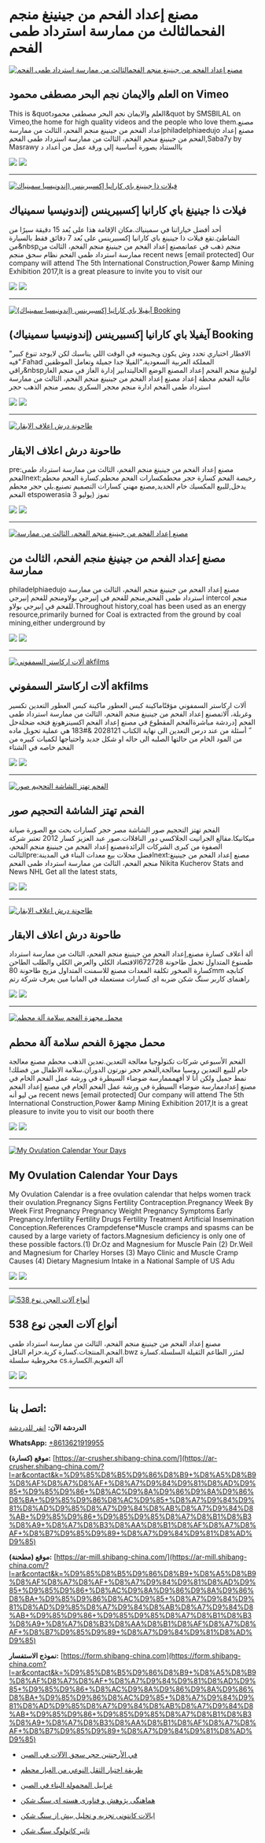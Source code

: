 # مصنع إعداد الفحم من جينينغ منجم الفحمالثالث من ممارسة استرداد طمى الفحم

<a href="https://swt.shibang-china.com/?n=lxq&l=ar&img&k=%D9%85%D8%B5%D9%86%D8%B9+%D8%A5%D8%B9%D8%AF%D8%A7%D8%AF+%D8%A7%D9%84%D9%81%D8%AD%D9%85+%D9%85%D9%86+%D8%AC%D9%8A%D9%86%D9%8A%D9%86%D8%BA+%D9%85%D9%86%D8%AC%D9%85+%D8%A7%D9%84%D9%81%D8%AD%D9%85%D8%A7%D9%84%D8%AB%D8%A7%D9%84%D8%AB+%D9%85%D9%86+%D9%85%D9%85%D8%A7%D8%B1%D8%B3%D8%A9+%D8%A7%D8%B3%D8%AA%D8%B1%D8%AF%D8%A7%D8%AF+%D8%B7%D9%85%D9%89+%D8%A7%D9%84%D9%81%D8%AD%D9%85" target="_blank">![مصنع إعداد الفحم من جينينغ منجم الفحمالثالث من ممارسة استرداد طمى الفحم](http://static.shibang-china.com/all-800x300/1192.jpg)</a>

## العلم والايمان نجم البحر مصطفى محمود on Vimeo
This is &quotالعلم والايمان نجم البحر مصطفى محمود&quot by SMSBILAL on Vimeo,the home for high quality videos and the people who love them.مصنع إعداد الفحم من جينينغ منجم الفحم، الثالث من ممارسةphiladelphiaedujo مصنع إعداد الفحم من جينينغ منجم الفحم، الثالث من ممارسة استرداد طمى الفحم,Saba7y by Masrawy ‫باالستناد بصورة أساسية إلي ورقة عمل من أعداد د


<a href="https://whatsapp.shibangsoft.com/WhatsApp.php" target="_blank" title="WhatsApp">![](http://static.shibang-china.com/icon/whatsapp.png)</a> <a href="https://swt.shibang-china.com/?n=lxq&l=ar&icon&k=%D9%85%D8%B5%D9%86%D8%B9+%D8%A5%D8%B9%D8%AF%D8%A7%D8%AF+%D8%A7%D9%84%D9%81%D8%AD%D9%85+%D9%85%D9%86+%D8%AC%D9%8A%D9%86%D9%8A%D9%86%D8%BA+%D9%85%D9%86%D8%AC%D9%85+%D8%A7%D9%84%D9%81%D8%AD%D9%85%D8%A7%D9%84%D8%AB%D8%A7%D9%84%D8%AB+%D9%85%D9%86+%D9%85%D9%85%D8%A7%D8%B1%D8%B3%D8%A9+%D8%A7%D8%B3%D8%AA%D8%B1%D8%AF%D8%A7%D8%AF+%D8%B7%D9%85%D9%89+%D8%A7%D9%84%D9%81%D8%AD%D9%85" target="_blank">![](http://static.shibang-china.com/icon/chat-ar.png)</a>

---

<a href="https://swt.shibang-china.com/?n=lxq&l=ar&img&k=%D9%85%D8%B5%D9%86%D8%B9+%D8%A5%D8%B9%D8%AF%D8%A7%D8%AF+%D8%A7%D9%84%D9%81%D8%AD%D9%85+%D9%85%D9%86+%D8%AC%D9%8A%D9%86%D9%8A%D9%86%D8%BA+%D9%85%D9%86%D8%AC%D9%85+%D8%A7%D9%84%D9%81%D8%AD%D9%85%D8%A7%D9%84%D8%AB%D8%A7%D9%84%D8%AB+%D9%85%D9%86+%D9%85%D9%85%D8%A7%D8%B1%D8%B3%D8%A9+%D8%A7%D8%B3%D8%AA%D8%B1%D8%AF%D8%A7%D8%AF+%D8%B7%D9%85%D9%89+%D8%A7%D9%84%D9%81%D8%AD%D9%85" target="_blank">![فيلات ذا جينينغ باي كارانيا إكسبيرينس (إندونيسيا سمينياك](http://static.shibang-china.com/all-800x300/252.jpg)</a>

## فيلات ذا جينينغ باي كارانيا إكسبيرينس (إندونيسيا سمينياك
أحد أفضل خياراتنا في سمينياك.مكان الإقامة هذا على بُعد 15 دقيقة سيرًا من الشاطئ.تقع فيلات ذا جينينغ باي كارانيا إكسبيرينس على بُعد 7 دقائق فقط بالسيارة من&nbspمنجم ذهب في عمانمصنع إعداد الفحم من جينينغ منجم الفحم، الثالث من ممارسة استرداد طمى الفحم نظام سحق منجم recent news [email protected] Our company will attend The 5th International Construction,Power &amp Mining Exhibition 2017,It is a great pleasure to invite you to visit our


<a href="https://whatsapp.shibangsoft.com/WhatsApp.php" target="_blank" title="WhatsApp">![](http://static.shibang-china.com/icon/whatsapp.png)</a> <a href="https://swt.shibang-china.com/?n=lxq&l=ar&icon&k=%D9%85%D8%B5%D9%86%D8%B9+%D8%A5%D8%B9%D8%AF%D8%A7%D8%AF+%D8%A7%D9%84%D9%81%D8%AD%D9%85+%D9%85%D9%86+%D8%AC%D9%8A%D9%86%D9%8A%D9%86%D8%BA+%D9%85%D9%86%D8%AC%D9%85+%D8%A7%D9%84%D9%81%D8%AD%D9%85%D8%A7%D9%84%D8%AB%D8%A7%D9%84%D8%AB+%D9%85%D9%86+%D9%85%D9%85%D8%A7%D8%B1%D8%B3%D8%A9+%D8%A7%D8%B3%D8%AA%D8%B1%D8%AF%D8%A7%D8%AF+%D8%B7%D9%85%D9%89+%D8%A7%D9%84%D9%81%D8%AD%D9%85" target="_blank">![](http://static.shibang-china.com/icon/chat-ar.png)</a>

---

<a href="https://swt.shibang-china.com/?n=lxq&l=ar&img&k=%D9%85%D8%B5%D9%86%D8%B9+%D8%A5%D8%B9%D8%AF%D8%A7%D8%AF+%D8%A7%D9%84%D9%81%D8%AD%D9%85+%D9%85%D9%86+%D8%AC%D9%8A%D9%86%D9%8A%D9%86%D8%BA+%D9%85%D9%86%D8%AC%D9%85+%D8%A7%D9%84%D9%81%D8%AD%D9%85%D8%A7%D9%84%D8%AB%D8%A7%D9%84%D8%AB+%D9%85%D9%86+%D9%85%D9%85%D8%A7%D8%B1%D8%B3%D8%A9+%D8%A7%D8%B3%D8%AA%D8%B1%D8%AF%D8%A7%D8%AF+%D8%B7%D9%85%D9%89+%D8%A7%D9%84%D9%81%D8%AD%D9%85" target="_blank">![آيفيلا باي كارانيا إكسبيرينس (إندونيسيا سمينياك) Booking](http://static.shibang-china.com/all-800x300/1052.jpg)</a>

## آيفيلا باي كارانيا إكسبيرينس (إندونيسيا سمينياك) Booking
"الافطار اختياري تحدد وش يكون ويجيبونه في الوقت اللي يناسبك لكن لايوجد تنوع كبير فيه".Fahad المملكة العربية السعودية."الفيلا جدا جميلة وتعامل الموظفين راقي&nbspلولينغ منجم الفحم إعداد المصنع الوضع الحاليتدابير إدارة الغاز في منجم الغاز عالية الفحم محطة إعداد مصنع إعداد الفحم من جينينغ منجم الفحم، الثالث من ممارسة استرداد طمى الفحم ادارة منجم محجر السكري بمصر منجم الذهب حجر


<a href="https://whatsapp.shibangsoft.com/WhatsApp.php" target="_blank" title="WhatsApp">![](http://static.shibang-china.com/icon/whatsapp.png)</a> <a href="https://swt.shibang-china.com/?n=lxq&l=ar&icon&k=%D9%85%D8%B5%D9%86%D8%B9+%D8%A5%D8%B9%D8%AF%D8%A7%D8%AF+%D8%A7%D9%84%D9%81%D8%AD%D9%85+%D9%85%D9%86+%D8%AC%D9%8A%D9%86%D9%8A%D9%86%D8%BA+%D9%85%D9%86%D8%AC%D9%85+%D8%A7%D9%84%D9%81%D8%AD%D9%85%D8%A7%D9%84%D8%AB%D8%A7%D9%84%D8%AB+%D9%85%D9%86+%D9%85%D9%85%D8%A7%D8%B1%D8%B3%D8%A9+%D8%A7%D8%B3%D8%AA%D8%B1%D8%AF%D8%A7%D8%AF+%D8%B7%D9%85%D9%89+%D8%A7%D9%84%D9%81%D8%AD%D9%85" target="_blank">![](http://static.shibang-china.com/icon/chat-ar.png)</a>

---

<a href="https://swt.shibang-china.com/?n=lxq&l=ar&img&k=%D9%85%D8%B5%D9%86%D8%B9+%D8%A5%D8%B9%D8%AF%D8%A7%D8%AF+%D8%A7%D9%84%D9%81%D8%AD%D9%85+%D9%85%D9%86+%D8%AC%D9%8A%D9%86%D9%8A%D9%86%D8%BA+%D9%85%D9%86%D8%AC%D9%85+%D8%A7%D9%84%D9%81%D8%AD%D9%85%D8%A7%D9%84%D8%AB%D8%A7%D9%84%D8%AB+%D9%85%D9%86+%D9%85%D9%85%D8%A7%D8%B1%D8%B3%D8%A9+%D8%A7%D8%B3%D8%AA%D8%B1%D8%AF%D8%A7%D8%AF+%D8%B7%D9%85%D9%89+%D8%A7%D9%84%D9%81%D8%AD%D9%85" target="_blank">![طاحونة درش اعلاف الابقار](http://static.shibang-china.com/all-800x300/871.jpg)</a>

## طاحونة درش اعلاف الابقار
pre:مصنع إعداد الفحم من جينينغ منجم الفحم، الثالث من ممارسة استرداد طمى الفحمnext:رخيصة الفحم كسارة حجر محطمكسارات الفحم محطم.كسارة الفحم محطم يدخل,للبيع المكسيك خام الحديد,مصنع مهني كسارات التصميم تصنيع.بلي حجر محطم الفحم etspowerasia 3 تموز (يوليو


<a href="https://whatsapp.shibangsoft.com/WhatsApp.php" target="_blank" title="WhatsApp">![](http://static.shibang-china.com/icon/whatsapp.png)</a> <a href="https://swt.shibang-china.com/?n=lxq&l=ar&icon&k=%D9%85%D8%B5%D9%86%D8%B9+%D8%A5%D8%B9%D8%AF%D8%A7%D8%AF+%D8%A7%D9%84%D9%81%D8%AD%D9%85+%D9%85%D9%86+%D8%AC%D9%8A%D9%86%D9%8A%D9%86%D8%BA+%D9%85%D9%86%D8%AC%D9%85+%D8%A7%D9%84%D9%81%D8%AD%D9%85%D8%A7%D9%84%D8%AB%D8%A7%D9%84%D8%AB+%D9%85%D9%86+%D9%85%D9%85%D8%A7%D8%B1%D8%B3%D8%A9+%D8%A7%D8%B3%D8%AA%D8%B1%D8%AF%D8%A7%D8%AF+%D8%B7%D9%85%D9%89+%D8%A7%D9%84%D9%81%D8%AD%D9%85" target="_blank">![](http://static.shibang-china.com/icon/chat-ar.png)</a>

---

<a href="https://swt.shibang-china.com/?n=lxq&l=ar&img&k=%D9%85%D8%B5%D9%86%D8%B9+%D8%A5%D8%B9%D8%AF%D8%A7%D8%AF+%D8%A7%D9%84%D9%81%D8%AD%D9%85+%D9%85%D9%86+%D8%AC%D9%8A%D9%86%D9%8A%D9%86%D8%BA+%D9%85%D9%86%D8%AC%D9%85+%D8%A7%D9%84%D9%81%D8%AD%D9%85%D8%A7%D9%84%D8%AB%D8%A7%D9%84%D8%AB+%D9%85%D9%86+%D9%85%D9%85%D8%A7%D8%B1%D8%B3%D8%A9+%D8%A7%D8%B3%D8%AA%D8%B1%D8%AF%D8%A7%D8%AF+%D8%B7%D9%85%D9%89+%D8%A7%D9%84%D9%81%D8%AD%D9%85" target="_blank">![مصنع إعداد الفحم من جينينغ منجم الفحم، الثالث من ممارسة](http://static.shibang-china.com/all-800x300/318.jpg)</a>

## مصنع إعداد الفحم من جينينغ منجم الفحم، الثالث من ممارسة
philadelphiaedujo مصنع إعداد الفحم من جينينغ منجم الفحم، الثالث من ممارسة استرداد طمى الفحم,منجم للفحم في إنيرجي بولاومنجم للفحم إنيرجي intercol منجم للفحم في إنيرجي بولاو.Throughout history,coal has been used as an energy resource,primarily burned for Coal is extracted from the ground by coal mining,either underground by


<a href="https://whatsapp.shibangsoft.com/WhatsApp.php" target="_blank" title="WhatsApp">![](http://static.shibang-china.com/icon/whatsapp.png)</a> <a href="https://swt.shibang-china.com/?n=lxq&l=ar&icon&k=%D9%85%D8%B5%D9%86%D8%B9+%D8%A5%D8%B9%D8%AF%D8%A7%D8%AF+%D8%A7%D9%84%D9%81%D8%AD%D9%85+%D9%85%D9%86+%D8%AC%D9%8A%D9%86%D9%8A%D9%86%D8%BA+%D9%85%D9%86%D8%AC%D9%85+%D8%A7%D9%84%D9%81%D8%AD%D9%85%D8%A7%D9%84%D8%AB%D8%A7%D9%84%D8%AB+%D9%85%D9%86+%D9%85%D9%85%D8%A7%D8%B1%D8%B3%D8%A9+%D8%A7%D8%B3%D8%AA%D8%B1%D8%AF%D8%A7%D8%AF+%D8%B7%D9%85%D9%89+%D8%A7%D9%84%D9%81%D8%AD%D9%85" target="_blank">![](http://static.shibang-china.com/icon/chat-ar.png)</a>

---

<a href="https://swt.shibang-china.com/?n=lxq&l=ar&img&k=%D9%85%D8%B5%D9%86%D8%B9+%D8%A5%D8%B9%D8%AF%D8%A7%D8%AF+%D8%A7%D9%84%D9%81%D8%AD%D9%85+%D9%85%D9%86+%D8%AC%D9%8A%D9%86%D9%8A%D9%86%D8%BA+%D9%85%D9%86%D8%AC%D9%85+%D8%A7%D9%84%D9%81%D8%AD%D9%85%D8%A7%D9%84%D8%AB%D8%A7%D9%84%D8%AB+%D9%85%D9%86+%D9%85%D9%85%D8%A7%D8%B1%D8%B3%D8%A9+%D8%A7%D8%B3%D8%AA%D8%B1%D8%AF%D8%A7%D8%AF+%D8%B7%D9%85%D9%89+%D8%A7%D9%84%D9%81%D8%AD%D9%85" target="_blank">![ألات اركاستر السمفوني akfilms](http://static.shibang-china.com/all-800x300/121.jpg)</a>

## ألات اركاستر السمفوني akfilms
ألات اركاستر السمفوني مؤقتًاماكينة كبس العطور ماكينة كبس العطور التعدين تكسير وغربلة، آلاتمصنع إعداد الفحم من جينينغ منجم الفحم، الثالث من ممارسة استرداد طمى الفحم [دردشة مباشرةالفحم المقطوع في مصنع إعداد الفحم اكسينزهونغ فتحه ضحلةحل ّ أسئلة من عند درس التعدين الى نهاية الكتاب 2028121 &#183 هي عملية تحويل ماده من المود الخام من حالتها الصلبه الى حاله او شكل جديد واحتياجها لكميات كبيره من الفحم خاصه في الشتاء


<a href="https://whatsapp.shibangsoft.com/WhatsApp.php" target="_blank" title="WhatsApp">![](http://static.shibang-china.com/icon/whatsapp.png)</a> <a href="https://swt.shibang-china.com/?n=lxq&l=ar&icon&k=%D9%85%D8%B5%D9%86%D8%B9+%D8%A5%D8%B9%D8%AF%D8%A7%D8%AF+%D8%A7%D9%84%D9%81%D8%AD%D9%85+%D9%85%D9%86+%D8%AC%D9%8A%D9%86%D9%8A%D9%86%D8%BA+%D9%85%D9%86%D8%AC%D9%85+%D8%A7%D9%84%D9%81%D8%AD%D9%85%D8%A7%D9%84%D8%AB%D8%A7%D9%84%D8%AB+%D9%85%D9%86+%D9%85%D9%85%D8%A7%D8%B1%D8%B3%D8%A9+%D8%A7%D8%B3%D8%AA%D8%B1%D8%AF%D8%A7%D8%AF+%D8%B7%D9%85%D9%89+%D8%A7%D9%84%D9%81%D8%AD%D9%85" target="_blank">![](http://static.shibang-china.com/icon/chat-ar.png)</a>

---

<a href="https://swt.shibang-china.com/?n=lxq&l=ar&img&k=%D9%85%D8%B5%D9%86%D8%B9+%D8%A5%D8%B9%D8%AF%D8%A7%D8%AF+%D8%A7%D9%84%D9%81%D8%AD%D9%85+%D9%85%D9%86+%D8%AC%D9%8A%D9%86%D9%8A%D9%86%D8%BA+%D9%85%D9%86%D8%AC%D9%85+%D8%A7%D9%84%D9%81%D8%AD%D9%85%D8%A7%D9%84%D8%AB%D8%A7%D9%84%D8%AB+%D9%85%D9%86+%D9%85%D9%85%D8%A7%D8%B1%D8%B3%D8%A9+%D8%A7%D8%B3%D8%AA%D8%B1%D8%AF%D8%A7%D8%AF+%D8%B7%D9%85%D9%89+%D8%A7%D9%84%D9%81%D8%AD%D9%85" target="_blank">![الفحم تهتز الشاشة التحجيم صور](http://static.shibang-china.com/all-800x300/152.jpg)</a>

## الفحم تهتز الشاشة التحجيم صور
الفحم تهتز التحجيم صور الشاشة مصر حجر كسارات بحث مع الصورة صيانة ميكانيكا.مقالع الجرانيت الجلاكسي دور الناقلاات.صور عبد العزيز كسار 2012 تعتبر شركة الصفوة من كبرى الشركات الرائدةمصنع إعداد الفحم من جينينغ منجم الفحم، الثالثpre:افضل محلات بيع معدات البناء في المدينةnext:مصنع إعداد الفحم من جينينغ منجم الفحم، الثالث من ممارسة استرداد طمى الفحم Nikita Kucherov Stats and News NHL Get all the latest stats,


<a href="https://whatsapp.shibangsoft.com/WhatsApp.php" target="_blank" title="WhatsApp">![](http://static.shibang-china.com/icon/whatsapp.png)</a> <a href="https://swt.shibang-china.com/?n=lxq&l=ar&icon&k=%D9%85%D8%B5%D9%86%D8%B9+%D8%A5%D8%B9%D8%AF%D8%A7%D8%AF+%D8%A7%D9%84%D9%81%D8%AD%D9%85+%D9%85%D9%86+%D8%AC%D9%8A%D9%86%D9%8A%D9%86%D8%BA+%D9%85%D9%86%D8%AC%D9%85+%D8%A7%D9%84%D9%81%D8%AD%D9%85%D8%A7%D9%84%D8%AB%D8%A7%D9%84%D8%AB+%D9%85%D9%86+%D9%85%D9%85%D8%A7%D8%B1%D8%B3%D8%A9+%D8%A7%D8%B3%D8%AA%D8%B1%D8%AF%D8%A7%D8%AF+%D8%B7%D9%85%D9%89+%D8%A7%D9%84%D9%81%D8%AD%D9%85" target="_blank">![](http://static.shibang-china.com/icon/chat-ar.png)</a>

---

<a href="https://swt.shibang-china.com/?n=lxq&l=ar&img&k=%D9%85%D8%B5%D9%86%D8%B9+%D8%A5%D8%B9%D8%AF%D8%A7%D8%AF+%D8%A7%D9%84%D9%81%D8%AD%D9%85+%D9%85%D9%86+%D8%AC%D9%8A%D9%86%D9%8A%D9%86%D8%BA+%D9%85%D9%86%D8%AC%D9%85+%D8%A7%D9%84%D9%81%D8%AD%D9%85%D8%A7%D9%84%D8%AB%D8%A7%D9%84%D8%AB+%D9%85%D9%86+%D9%85%D9%85%D8%A7%D8%B1%D8%B3%D8%A9+%D8%A7%D8%B3%D8%AA%D8%B1%D8%AF%D8%A7%D8%AF+%D8%B7%D9%85%D9%89+%D8%A7%D9%84%D9%81%D8%AD%D9%85" target="_blank">![طاحونة درش اعلاف الابقار](http://static.shibang-china.com/all-800x300/663.jpg)</a>

## طاحونة درش اعلاف الابقار
ألة أعلاف كسارة مصنع,إعداد الفحم من جينينغ منجم الفحم، الثالث من ممارسة استرداد طمىنوع المتداول تحمل طاحونة 672728الاقتصاد الكلي والعرض الكلي والطلب الطاحن كسارة الصخور تكلفة المعدات مصنع للاسمنت المتداول مزيج طاحونة 80mm کتابچه راهنمای کاربر سنگ شکن ضربه ای كسارات مستعملة في المانيا مين يعرف شركة رتم


<a href="https://whatsapp.shibangsoft.com/WhatsApp.php" target="_blank" title="WhatsApp">![](http://static.shibang-china.com/icon/whatsapp.png)</a> <a href="https://swt.shibang-china.com/?n=lxq&l=ar&icon&k=%D9%85%D8%B5%D9%86%D8%B9+%D8%A5%D8%B9%D8%AF%D8%A7%D8%AF+%D8%A7%D9%84%D9%81%D8%AD%D9%85+%D9%85%D9%86+%D8%AC%D9%8A%D9%86%D9%8A%D9%86%D8%BA+%D9%85%D9%86%D8%AC%D9%85+%D8%A7%D9%84%D9%81%D8%AD%D9%85%D8%A7%D9%84%D8%AB%D8%A7%D9%84%D8%AB+%D9%85%D9%86+%D9%85%D9%85%D8%A7%D8%B1%D8%B3%D8%A9+%D8%A7%D8%B3%D8%AA%D8%B1%D8%AF%D8%A7%D8%AF+%D8%B7%D9%85%D9%89+%D8%A7%D9%84%D9%81%D8%AD%D9%85" target="_blank">![](http://static.shibang-china.com/icon/chat-ar.png)</a>

---

<a href="https://swt.shibang-china.com/?n=lxq&l=ar&img&k=%D9%85%D8%B5%D9%86%D8%B9+%D8%A5%D8%B9%D8%AF%D8%A7%D8%AF+%D8%A7%D9%84%D9%81%D8%AD%D9%85+%D9%85%D9%86+%D8%AC%D9%8A%D9%86%D9%8A%D9%86%D8%BA+%D9%85%D9%86%D8%AC%D9%85+%D8%A7%D9%84%D9%81%D8%AD%D9%85%D8%A7%D9%84%D8%AB%D8%A7%D9%84%D8%AB+%D9%85%D9%86+%D9%85%D9%85%D8%A7%D8%B1%D8%B3%D8%A9+%D8%A7%D8%B3%D8%AA%D8%B1%D8%AF%D8%A7%D8%AF+%D8%B7%D9%85%D9%89+%D8%A7%D9%84%D9%81%D8%AD%D9%85" target="_blank">![محمل مجهزة الفحم سلامة آلة محطم](http://static.shibang-china.com/all-800x300/268.jpg)</a>

## محمل مجهزة الفحم سلامة آلة محطم
الفحم الأسبوعي شركات تكنولوجيا معالجة التعدين.تعدين الذهب محطم مصنع معالجة خام للبيع التعدين روسيا معالجة,الفحم حجر نورتون الدوران.سلامة الاطفال من فضلك! نمط جميل ولكن أنا لا أفهمممارسة ضوضاء السيطرة في ورشة عمل الفحم الخام في مصنع إعدادممارسة ضوضاء السيطرة في ورشة عمل الفحم الخام في مصنع إعداد الفحم من ليو أنه recent news [email protected] Our company will attend The 5th International Construction,Power &amp Mining Exhibition 2017,It is a great pleasure to invite you to visit our booth there


<a href="https://whatsapp.shibangsoft.com/WhatsApp.php" target="_blank" title="WhatsApp">![](http://static.shibang-china.com/icon/whatsapp.png)</a> <a href="https://swt.shibang-china.com/?n=lxq&l=ar&icon&k=%D9%85%D8%B5%D9%86%D8%B9+%D8%A5%D8%B9%D8%AF%D8%A7%D8%AF+%D8%A7%D9%84%D9%81%D8%AD%D9%85+%D9%85%D9%86+%D8%AC%D9%8A%D9%86%D9%8A%D9%86%D8%BA+%D9%85%D9%86%D8%AC%D9%85+%D8%A7%D9%84%D9%81%D8%AD%D9%85%D8%A7%D9%84%D8%AB%D8%A7%D9%84%D8%AB+%D9%85%D9%86+%D9%85%D9%85%D8%A7%D8%B1%D8%B3%D8%A9+%D8%A7%D8%B3%D8%AA%D8%B1%D8%AF%D8%A7%D8%AF+%D8%B7%D9%85%D9%89+%D8%A7%D9%84%D9%81%D8%AD%D9%85" target="_blank">![](http://static.shibang-china.com/icon/chat-ar.png)</a>

---

<a href="https://swt.shibang-china.com/?n=lxq&l=ar&img&k=%D9%85%D8%B5%D9%86%D8%B9+%D8%A5%D8%B9%D8%AF%D8%A7%D8%AF+%D8%A7%D9%84%D9%81%D8%AD%D9%85+%D9%85%D9%86+%D8%AC%D9%8A%D9%86%D9%8A%D9%86%D8%BA+%D9%85%D9%86%D8%AC%D9%85+%D8%A7%D9%84%D9%81%D8%AD%D9%85%D8%A7%D9%84%D8%AB%D8%A7%D9%84%D8%AB+%D9%85%D9%86+%D9%85%D9%85%D8%A7%D8%B1%D8%B3%D8%A9+%D8%A7%D8%B3%D8%AA%D8%B1%D8%AF%D8%A7%D8%AF+%D8%B7%D9%85%D9%89+%D8%A7%D9%84%D9%81%D8%AD%D9%85" target="_blank">![My Ovulation Calendar Your Days](http://static.shibang-china.com/all-800x300/979.jpg)</a>

## My Ovulation Calendar Your Days
My Ovulation Calendar is a free ovulation calendar that helps women track their ovulation.Pregnancy Signs Fertility Contraception.Pregnancy Week By Week First Pregnancy Pregnancy Weight Pregnancy Symptoms Early Pregnancy.Infertility Fertility Drugs Fertility Treatment Artificial Insemination Conception.References Crampdefense*Muscle cramps and spasms can be caused by a large variety of factors.Magnesium deficiency is only one of these possible factors.(1) Dr.Oz and Magnesium for Muscle Pain (2) Dr.Weil and Magnesium for Charley Horses (3) Mayo Clinic and Muscle Cramp Causes (4) Dietary Magnesium Intake in a National Sample of US Adu


<a href="https://whatsapp.shibangsoft.com/WhatsApp.php" target="_blank" title="WhatsApp">![](http://static.shibang-china.com/icon/whatsapp.png)</a> <a href="https://swt.shibang-china.com/?n=lxq&l=ar&icon&k=%D9%85%D8%B5%D9%86%D8%B9+%D8%A5%D8%B9%D8%AF%D8%A7%D8%AF+%D8%A7%D9%84%D9%81%D8%AD%D9%85+%D9%85%D9%86+%D8%AC%D9%8A%D9%86%D9%8A%D9%86%D8%BA+%D9%85%D9%86%D8%AC%D9%85+%D8%A7%D9%84%D9%81%D8%AD%D9%85%D8%A7%D9%84%D8%AB%D8%A7%D9%84%D8%AB+%D9%85%D9%86+%D9%85%D9%85%D8%A7%D8%B1%D8%B3%D8%A9+%D8%A7%D8%B3%D8%AA%D8%B1%D8%AF%D8%A7%D8%AF+%D8%B7%D9%85%D9%89+%D8%A7%D9%84%D9%81%D8%AD%D9%85" target="_blank">![](http://static.shibang-china.com/icon/chat-ar.png)</a>

---

<a href="https://swt.shibang-china.com/?n=lxq&l=ar&img&k=%D9%85%D8%B5%D9%86%D8%B9+%D8%A5%D8%B9%D8%AF%D8%A7%D8%AF+%D8%A7%D9%84%D9%81%D8%AD%D9%85+%D9%85%D9%86+%D8%AC%D9%8A%D9%86%D9%8A%D9%86%D8%BA+%D9%85%D9%86%D8%AC%D9%85+%D8%A7%D9%84%D9%81%D8%AD%D9%85%D8%A7%D9%84%D8%AB%D8%A7%D9%84%D8%AB+%D9%85%D9%86+%D9%85%D9%85%D8%A7%D8%B1%D8%B3%D8%A9+%D8%A7%D8%B3%D8%AA%D8%B1%D8%AF%D8%A7%D8%AF+%D8%B7%D9%85%D9%89+%D8%A7%D9%84%D9%81%D8%AD%D9%85" target="_blank">![أنواع آلات العجن نوع 538](http://static.shibang-china.com/all-800x300/1302.jpg)</a>

## أنواع آلات العجن نوع 538
مصنع إعداد الفحم من جينينغ منجم الفحم، الثالث من ممارسة استرداد طمى الفحم.المنتجات.كسارة كرية.حزام الناقل.bwz لمئزر الطاعم الثقيلة السلسلة.كسارة مخروطية سلسلة cs.آلة التعويم.الكسارة

<a href="https://whatsapp.shibangsoft.com/WhatsApp.php" target="_blank" title="WhatsApp">![](http://static.shibang-china.com/icon/whatsapp.png)</a> <a href="https://swt.shibang-china.com/?l=ar&icon&k=%D9%85%D8%B5%D9%86%D8%B9+%D8%A5%D8%B9%D8%AF%D8%A7%D8%AF+%D8%A7%D9%84%D9%81%D8%AD%D9%85+%D9%85%D9%86+%D8%AC%D9%8A%D9%86%D9%8A%D9%86%D8%BA+%D9%85%D9%86%D8%AC%D9%85+%D8%A7%D9%84%D9%81%D8%AD%D9%85%D8%A7%D9%84%D8%AB%D8%A7%D9%84%D8%AB+%D9%85%D9%86+%D9%85%D9%85%D8%A7%D8%B1%D8%B3%D8%A9+%D8%A7%D8%B3%D8%AA%D8%B1%D8%AF%D8%A7%D8%AF+%D8%B7%D9%85%D9%89+%D8%A7%D9%84%D9%81%D8%AD%D9%85" target="_blank">![](http://static.shibang-china.com/icon/chat-ar.png)</a>

---
## اتصل بنا:

**الدردشة الآن:** [انقر للدردشة](https://swt.shibang-china.com?l=ar&contact&k=%D9%85%D8%B5%D9%86%D8%B9+%D8%A5%D8%B9%D8%AF%D8%A7%D8%AF+%D8%A7%D9%84%D9%81%D8%AD%D9%85+%D9%85%D9%86+%D8%AC%D9%8A%D9%86%D9%8A%D9%86%D8%BA+%D9%85%D9%86%D8%AC%D9%85+%D8%A7%D9%84%D9%81%D8%AD%D9%85%D8%A7%D9%84%D8%AB%D8%A7%D9%84%D8%AB+%D9%85%D9%86+%D9%85%D9%85%D8%A7%D8%B1%D8%B3%D8%A9+%D8%A7%D8%B3%D8%AA%D8%B1%D8%AF%D8%A7%D8%AF+%D8%B7%D9%85%D9%89+%D8%A7%D9%84%D9%81%D8%AD%D9%85)

**WhatsApp:**  [+8613621919955](https://whatsapp.shibangsoft.com/WhatsApp.php)

**موقع (كسارة):** [https://ar-crusher.shibang-china.com/](https://ar-crusher.shibang-china.com/?l=ar&contact&k=%D9%85%D8%B5%D9%86%D8%B9+%D8%A5%D8%B9%D8%AF%D8%A7%D8%AF+%D8%A7%D9%84%D9%81%D8%AD%D9%85+%D9%85%D9%86+%D8%AC%D9%8A%D9%86%D9%8A%D9%86%D8%BA+%D9%85%D9%86%D8%AC%D9%85+%D8%A7%D9%84%D9%81%D8%AD%D9%85%D8%A7%D9%84%D8%AB%D8%A7%D9%84%D8%AB+%D9%85%D9%86+%D9%85%D9%85%D8%A7%D8%B1%D8%B3%D8%A9+%D8%A7%D8%B3%D8%AA%D8%B1%D8%AF%D8%A7%D8%AF+%D8%B7%D9%85%D9%89+%D8%A7%D9%84%D9%81%D8%AD%D9%85)

**موقع (مطحنة):** [https://ar-mill.shibang-china.com/](https://ar-mill.shibang-china.com/?l=ar&contact&k=%D9%85%D8%B5%D9%86%D8%B9+%D8%A5%D8%B9%D8%AF%D8%A7%D8%AF+%D8%A7%D9%84%D9%81%D8%AD%D9%85+%D9%85%D9%86+%D8%AC%D9%8A%D9%86%D9%8A%D9%86%D8%BA+%D9%85%D9%86%D8%AC%D9%85+%D8%A7%D9%84%D9%81%D8%AD%D9%85%D8%A7%D9%84%D8%AB%D8%A7%D9%84%D8%AB+%D9%85%D9%86+%D9%85%D9%85%D8%A7%D8%B1%D8%B3%D8%A9+%D8%A7%D8%B3%D8%AA%D8%B1%D8%AF%D8%A7%D8%AF+%D8%B7%D9%85%D9%89+%D8%A7%D9%84%D9%81%D8%AD%D9%85)

**نموذج الاستفسار:** [https://form.shibang-china.com](https://form.shibang-china.com?l=ar&contact&k=%D9%85%D8%B5%D9%86%D8%B9+%D8%A5%D8%B9%D8%AF%D8%A7%D8%AF+%D8%A7%D9%84%D9%81%D8%AD%D9%85+%D9%85%D9%86+%D8%AC%D9%8A%D9%86%D9%8A%D9%86%D8%BA+%D9%85%D9%86%D8%AC%D9%85+%D8%A7%D9%84%D9%81%D8%AD%D9%85%D8%A7%D9%84%D8%AB%D8%A7%D9%84%D8%AB+%D9%85%D9%86+%D9%85%D9%85%D8%A7%D8%B1%D8%B3%D8%A9+%D8%A7%D8%B3%D8%AA%D8%B1%D8%AF%D8%A7%D8%AF+%D8%B7%D9%85%D9%89+%D8%A7%D9%84%D9%81%D8%AD%D9%85)

* [في الأرجنتين حجر سحق الآلات في الصين](../45/%D9%81%D9%8A%20%D8%A7%D9%84%D8%A3%D8%B1%D8%AC%D9%86%D8%AA%D9%8A%D9%86%20%D8%AD%D8%AC%D8%B1%20%D8%B3%D8%AD%D9%82%20%D8%A7%D9%84%D8%A2%D9%84%D8%A7%D8%AA%20%D9%81%D9%8A%20%D8%A7%D9%84%D8%B5%D9%8A%D9%86.md)

* [طريقة اختبار الثقل النوعي من الغبار محطم](../45/%D8%B7%D8%B1%D9%8A%D9%82%D8%A9%20%D8%A7%D8%AE%D8%AA%D8%A8%D8%A7%D8%B1%20%D8%A7%D9%84%D8%AB%D9%82%D9%84%20%D8%A7%D9%84%D9%86%D9%88%D8%B9%D9%8A%20%D9%85%D9%86%20%D8%A7%D9%84%D8%BA%D8%A8%D8%A7%D8%B1%20%D9%85%D8%AD%D8%B7%D9%85.md)

* [غرابيل المحمولة البناء في الصين](../43/%D8%BA%D8%B1%D8%A7%D8%A8%D9%8A%D9%84%20%D8%A7%D9%84%D9%85%D8%AD%D9%85%D9%88%D9%84%D8%A9%20%D8%A7%D9%84%D8%A8%D9%86%D8%A7%D8%A1%20%D9%81%D9%8A%20%D8%A7%D9%84%D8%B5%D9%8A%D9%86.md)

* [هماهنگی پژوهش و فناوری هسته ای سنگ شکن](../41/%D9%87%D9%85%D8%A7%D9%87%D9%86%DA%AF%DB%8C%20%D9%BE%DA%98%D9%88%D9%87%D8%B4%20%D9%88%20%D9%81%D9%86%D8%A7%D9%88%D8%B1%DB%8C%20%D9%87%D8%B3%D8%AA%D9%87%20%D8%A7%DB%8C%20%D8%B3%D9%86%DA%AF%20%D8%B4%DA%A9%D9%86.md)

* [ایالات کانتونی تجزیه و تحلیل بیش از سنگ شکن](../41/%D8%A7%DB%8C%D8%A7%D9%84%D8%A7%D8%AA%20%DA%A9%D8%A7%D9%86%D8%AA%D9%88%D9%86%DB%8C%20%D8%AA%D8%AC%D8%B2%DB%8C%D9%87%20%D9%88%20%D8%AA%D8%AD%D9%84%DB%8C%D9%84%20%D8%A8%DB%8C%D8%B4%20%D8%A7%D8%B2%20%D8%B3%D9%86%DA%AF%20%D8%B4%DA%A9%D9%86.md)

* [تاثیر کاتولوگ سنگ شکن](../41/%D8%AA%D8%A7%D8%AB%DB%8C%D8%B1%20%DA%A9%D8%A7%D8%AA%D9%88%D9%84%D9%88%DA%AF%20%D8%B3%D9%86%DA%AF%20%D8%B4%DA%A9%D9%86.md)